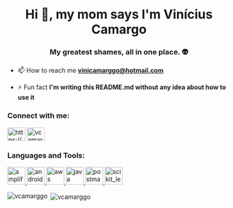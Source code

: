 <h1 align="center">Hi 👋, my mom says I'm Vinícius Camargo</h1>
<h3 align="center">My greatest shames, all in one place. 👽</h3>

- 📫 How to reach me **vinicamarggo@hotmail.com**

- ⚡ Fun fact **I'm writing this README.md without any idea about how to use it**

<h3 align="left">Connect with me:</h3>
<p align="left">
<a href="https://linkedin.com/in/https://www.linkedin.com/in/vin%c3%adcius-camargo/" target="blank"><img align="center" src="https://cdn.jsdelivr.net/npm/simple-icons@3.0.1/icons/linkedin.svg" alt="https://www.linkedin.com/in/vin%c3%adcius-camargo/" height="30" width="40" /></a>
<a href="https://www.hackerrank.com/vcamarggo" target="blank"><img align="center" src="https://cdn.jsdelivr.net/npm/simple-icons@3.0.1/icons/hackerrank.svg" alt="vcamarggo" height="30" width="40" /></a>
</p>

<h3 align="left">Languages and Tools:</h3>
<p align="left"> <a href="https://aws.amazon.com/amplify/" target="_blank"> <img src="https://docs.amplify.aws/assets/logo-dark.svg" alt="amplify" width="40" height="40"/> </a> <a href="https://developer.android.com" target="_blank"> <img src="https://devicons.github.io/devicon/devicon.git/icons/android/android-original-wordmark.svg" alt="android" width="40" height="40"/> </a> <a href="https://aws.amazon.com" target="_blank"> <img src="https://devicons.github.io/devicon/devicon.git/icons/amazonwebservices/amazonwebservices-original-wordmark.svg" alt="aws" width="40" height="40"/> </a> <a href="https://www.java.com" target="_blank"> <img src="https://devicons.github.io/devicon/devicon.git/icons/java/java-original-wordmark.svg" alt="java" width="40" height="40"/> </a> <a href="https://postman.com" target="_blank"> <img src="https://www.vectorlogo.zone/logos/getpostman/getpostman-icon.svg" alt="postman" width="40" height="40"/> </a> <a href="https://scikit-learn.org/" target="_blank"> <img src="https://upload.wikimedia.org/wikipedia/commons/0/05/Scikit_learn_logo_small.svg" alt="scikit_learn" width="40" height="40"/> </a> </p>

<p><img align="left" src="https://github-readme-stats.vercel.app/api/top-langs?username=vcamarggo&show_icons=true&locale=en&layout=compact" alt="vcamarggo" /></p>

<p>&nbsp;<img align="center" src="https://github-readme-stats.vercel.app/api?username=vcamarggo&show_icons=true&locale=en" alt="vcamarggo" /></p>

